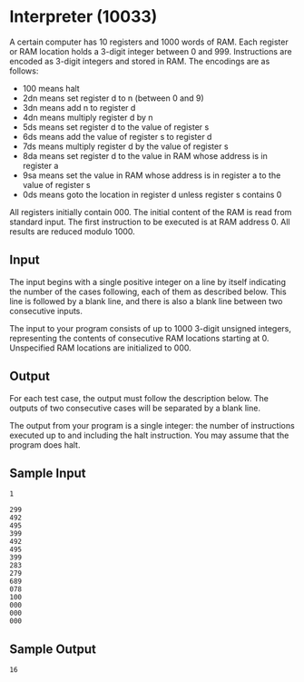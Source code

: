 # Interpreter (10033) #

A certain computer has 10 registers and 1000 words of RAM. Each register
or RAM location holds a 3-digit integer between 0 and 999. Instructions
are encoded as 3-digit integers and stored in RAM. The encodings are as
follows:

* 100 means halt
* 2dn means set register d to n (between 0 and 9)
* 3dn means add n to register d
* 4dn means multiply register d by n
* 5ds means set register d to the value of register s
* 6ds means add the value of register s to register d
* 7ds means multiply register d by the value of register s
* 8da means set register d to the value in RAM whose address is in
  register a
* 9sa means set the value in RAM whose address is in register a to the
  value of register s
* 0ds means goto the location in register d unless register s contains 0

All registers initially contain 000. The initial content of the RAM is
read from standard input. The first instruction to be executed is at RAM
address 0. All results are reduced modulo 1000.


## Input ##

The input begins with a single positive integer on a line by itself
indicating the number of the cases following, each of them as described
below. This line is followed by a blank line, and there is also a blank
line between two consecutive inputs.

The input to your program consists of up to 1000 3-digit unsigned
integers, representing the contents of consecutive RAM locations
starting at 0. Unspecified RAM locations are initialized to 000.


## Output ##

For each test case, the output must follow the description below. The
outputs of two consecutive cases will be separated by a blank line.

The output from your program is a single integer: the number of
instructions executed up to and including the halt instruction. You may
assume that the program does halt.


## Sample Input ##

    1
    
    299
    492
    495
    399
    492
    495
    399
    283
    279
    689
    078
    100
    000
    000
    000


## Sample Output ##

    16
